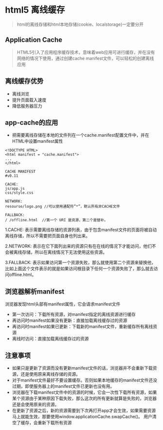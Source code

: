 # html5 离线缓存

> html的离线存储和html本地存储(cookie、localstorage)一定要分开


## Application Cache


> HTML5引入了应用程序缓存技术，意味着web应用可进行缓存，并在没有网络的情况下使用，通过创建cache manifest文件，可以轻松的创建离线应用

## 离线缓存优势

* 离线浏览
* 提升页面载入速度
* 降低服务器压力

## app-cache的应用
- 把需要离线存储在本地的文件列在一个cache.manifest配置文件中，并在HTML中设置manifest属性

```
<!DOCTYPE HTML>
<html manifest = "cache.manifest">
...
</html>
```

```
CACHE MANIFEST
#v0.11

CACHE:
js/app.js
css/style.css

NETWORK:
resourse/logo.png //可以使用通配符”*”，默认所有非CACHE文件

FALLBACK:
/ /offline.html  //第一个 URI 是资源，第二个是替补。
```
1.CACHE:
表示需要离线存储的资源列表，由于包含manifest文件的页面将被自动离线存储，所以不需要把页面自身也列出来。

2.NETWORK:
表示在它下面列出来的资源只有在在线的情况下才能访问，他们不会被离线存储，所以在离线情况下无法使用这些资源。

3.FALLBACK:
表示如果访问第一个资源失败，那么就使用第二个资源来替换他，比如上面这个文件表示的就是如果访问根目录下任何一个资源失败了，那么就去访问offline.html。

## 浏览器解析manifest

浏览器发现html头部有manifest属性，它会请求manifest文件

- 第一次访问：下载所有资源，对manifest指定的离线资源进行缓存
- 再访问时manifest如果没有更新：直接加载离线缓存过的资源
- 再访问时manifest如果已更新：下载新的manifest文件，重新缓存所有离线资源
- 离线时访问：直接加载离线缓存过的资源

## 注意事项

- 如果只是更新了资源而没有更新manifest文件的话，浏览器并不会重新下载资源，还是使用原来离线存储的资源。
- 对于manifest文件最好不要设置缓存。否则如果本地缓存的manifest文件还没过期，即使服务器上的manifest文件已更新也没有用。
- 浏览器在下载manifest文件中的资源的时候，它会一次性下载所有资源，如果某个资源由于某种原因下载失败，那么这次的所有更新就算是失败的，浏览器还是会使用原来的资源。
- 在更新了资源之后，新的资源需要到下次再打开app才会生效，如果需要资源马上就能生效，那要使用window.applicationCache.swapCache()。
用户清空了缓存，会重新下载所有资源